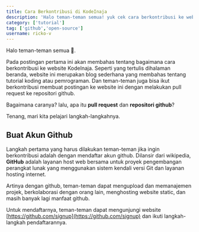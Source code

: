 ```yaml
---
title: Cara Berkontribusi di KodeInaja
description: 'Halo teman-teman semua! yuk cek cara berkontribusi ke website ini.'
category: ['tutorial']
tag: ['github','open-source']
username: ricko-v
---
```


Halo teman-teman semua 👋.

Pada postingan pertama ini akan membahas tentang bagaimana cara berkontribusi ke website KodeInaja. Seperti yang tertulis dihalaman beranda, website ini merupakan blog sederhana yang membahas tentang tutorial koding atau pemrograman. Dan teman-teman juga bisa ikut berkontribusi membuat postingan ke website ini dengan melakukan pull request ke repositori github.

Bagaimana caranya? lalu, apa itu **pull request** dan **repositori github**?

Tenang, mari kita pelajari langkah-langkahnya.

## Buat Akun Github
Langkah pertama yang harus dilakukan teman-teman jika ingin berkontribusi adalah dengan mendaftar akun github.
Dilansir dari wikipedia, **GitHub** adalah layanan host web bersama untuk proyek pengembangan perangkat lunak yang menggunakan sistem kendali versi Git dan layanan hosting internet.

Artinya dengan github, teman-teman dapat mengupload dan memanajemen projek, berkolaborasi dengan orang lain, menghosting website static, dan masih banyak lagi manfaat github.

Untuk mendaftarnya, teman-teman dapat mengunjungi website [https://github.com/signup](https://github.com/signup) dan ikuti langkah-langkah pendaftarannya.